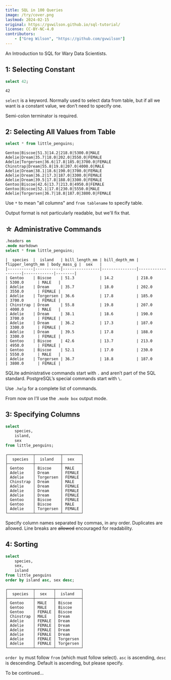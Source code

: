 ```yaml
---
title: SQL in 100 Queries
image: /try/cover.png
lastmod: 2024-02-15
original: https://gvwilson.github.io/sql-tutorial/
license: CC-BY-NC-4.0
contributors:
    - ["Greg Wilson", "https://github.com/gvwilson"]
---
```


An Introduction to SQL for Wary Data Scientists.

## 1: Selecting Constant

```sql
select 42;
```

<codapi-snippet sandbox="sql100" command="penguins" editor="basic" output>
</codapi-snippet>

```
42
```

`select` is a keyword. Normally used to select data from table, but if all we want
is a constant value, we don’t need to specify one.

Semi-colon terminator is required.

## 2: Selecting All Values from Table

```sql
select * from little_penguins;
```

<codapi-snippet sandbox="sql100" command="penguins" editor="basic" output>
</codapi-snippet>

```
Gentoo|Biscoe|51.3|14.2|218.0|5300.0|MALE
Adelie|Dream|35.7|18.0|202.0|3550.0|FEMALE
Adelie|Torgersen|36.6|17.8|185.0|3700.0|FEMALE
Chinstrap|Dream|55.8|19.8|207.0|4000.0|MALE
Adelie|Dream|38.1|18.6|190.0|3700.0|FEMALE
Adelie|Dream|36.2|17.3|187.0|3300.0|FEMALE
Adelie|Dream|39.5|17.8|188.0|3300.0|FEMALE
Gentoo|Biscoe|42.6|13.7|213.0|4950.0|FEMALE
Gentoo|Biscoe|52.1|17.0|230.0|5550.0|MALE
Adelie|Torgersen|36.7|18.8|187.0|3800.0|FEMALE
```

Use `*` to mean "all columns" and `from tablename` to specify table.

Output format is not particularly readable, but we'll fix that.

## ☆ Administrative Commands

```sql
.headers on
.mode markdown
select * from little_penguins;
```

<codapi-snippet sandbox="sql100" command="penguins" editor="basic" output>
</codapi-snippet>

```
|  species  |  island   | bill_length_mm | bill_depth_mm | flipper_length_mm | body_mass_g |  sex   |
|-----------|-----------|----------------|---------------|-------------------|-------------|--------|
| Gentoo    | Biscoe    | 51.3           | 14.2          | 218.0             | 5300.0      | MALE   |
| Adelie    | Dream     | 35.7           | 18.0          | 202.0             | 3550.0      | FEMALE |
| Adelie    | Torgersen | 36.6           | 17.8          | 185.0             | 3700.0      | FEMALE |
| Chinstrap | Dream     | 55.8           | 19.8          | 207.0             | 4000.0      | MALE   |
| Adelie    | Dream     | 38.1           | 18.6          | 190.0             | 3700.0      | FEMALE |
| Adelie    | Dream     | 36.2           | 17.3          | 187.0             | 3300.0      | FEMALE |
| Adelie    | Dream     | 39.5           | 17.8          | 188.0             | 3300.0      | FEMALE |
| Gentoo    | Biscoe    | 42.6           | 13.7          | 213.0             | 4950.0      | FEMALE |
| Gentoo    | Biscoe    | 52.1           | 17.0          | 230.0             | 5550.0      | MALE   |
| Adelie    | Torgersen | 36.7           | 18.8          | 187.0             | 3800.0      | FEMALE |
```

SQLite administrative commands start with `.` and aren’t part of the SQL standard. PostgreSQL’s special commands start with `\`.

Use `.help` for a complete list of commands.

From now on I'll use the `.mode box` output mode.

## 3: Specifying Columns

```sql
select
    species,
    island,
    sex
from little_penguins;
```

<codapi-snippet sandbox="sql100" command="penguins" editor="basic" template="box.sql" output>
</codapi-snippet>

```
┌───────────┬───────────┬────────┐
│  species  │  island   │  sex   │
├───────────┼───────────┼────────┤
│ Gentoo    │ Biscoe    │ MALE   │
│ Adelie    │ Dream     │ FEMALE │
│ Adelie    │ Torgersen │ FEMALE │
│ Chinstrap │ Dream     │ MALE   │
│ Adelie    │ Dream     │ FEMALE │
│ Adelie    │ Dream     │ FEMALE │
│ Adelie    │ Dream     │ FEMALE │
│ Gentoo    │ Biscoe    │ FEMALE │
│ Gentoo    │ Biscoe    │ MALE   │
│ Adelie    │ Torgersen │ FEMALE │
└───────────┴───────────┴────────┘
```

Specify column names separated by commas, in any order. Duplicates are allowed. Line breaks are ~~allowed~~ encouraged for readability.

## 4: Sorting

```sql
select
    species,
    sex,
    island
from little_penguins
order by island asc, sex desc;
```

<codapi-snippet sandbox="sql100" command="penguins" editor="basic" template="box.sql" output>
</codapi-snippet>

```
┌───────────┬────────┬───────────┐
│  species  │  sex   │  island   │
├───────────┼────────┼───────────┤
│ Gentoo    │ MALE   │ Biscoe    │
│ Gentoo    │ MALE   │ Biscoe    │
│ Gentoo    │ FEMALE │ Biscoe    │
│ Chinstrap │ MALE   │ Dream     │
│ Adelie    │ FEMALE │ Dream     │
│ Adelie    │ FEMALE │ Dream     │
│ Adelie    │ FEMALE │ Dream     │
│ Adelie    │ FEMALE │ Dream     │
│ Adelie    │ FEMALE │ Torgersen │
│ Adelie    │ FEMALE │ Torgersen │
└───────────┴────────┴───────────┘
```

`order by` must follow `from` (which must follow select). `asc` is ascending, `desc` is descending.
Default is ascending, but please specify.

To be continued...
